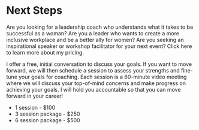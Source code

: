 # Next Steps

Are you looking for a leadership coach who understands what it takes to be successful as a woman? Are you a leader who wants to create a more inclusive workplace and be a better ally for women? Are you seeking an inspirational speaker or workshop facilitator for your next event? Click here to learn more about my pricing.

I offer a free, initial conversation to discuss your goals. If you want to move forward, we will then schedule a session to assess your strengths and fine-tune your goals for coaching. 
Each session is a 60-minute video meeting where we will discuss your top-of-mind concerns and make progress on achieving your goals. I will hold you accountable so that you can move forward in your career!

- 1 session - $100 
- 3 session package - $250
- 6 session package - $500
